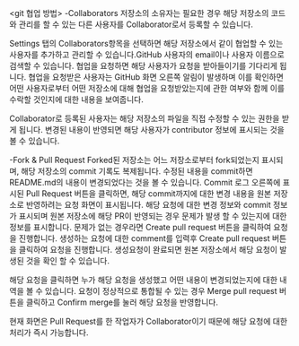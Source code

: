 
<git 협업 방법>
-Collaborators
저장소의 소유자는 필요한 경우 해당 저장소의 코드와 관리를 할 수 있는 다른 사용자를 Collaborator로서 등록할 수 있습니다.

Settings 탭의 Collaborators항목을 선택하면 해당 저장소에서 같이 협업할 수 있는 사용자를 추가하고 관리할 수 있습니다.GitHub 사용자의 email이나 사용자 이름으로 검색할 수 있습니다. 협업을 요청하면 해당 사용자가 요청을 받아들이기를 기다리게 됩니다. 협업을 요청받은 사용자는 GitHub 화면 오른쪽 알림이 발생하며 이를 확인하면 어떤 사용자로부터 어떤 저장소에 대해 협업을 요청받았는지에 관한 여부와 함께 이를 수락할 것인지에 대한 내용을 보여줍니다.

Collaborator로 등록된 사용자는 해당 저장소의 파일을 직접 수정할 수 있는 권한을 받게 됩니다.
변경된 내용이 반영되면 해당 사용자가 contributor 정보에 표시되는 것을 볼 수 있습니다.

-Fork & Pull Request
Forked된 저장소는 어느 저장소로부터 fork되었는지 표시되며, 해당 저장소의 commit 기록도 복제됩니다.
수정된 내용을 commit하면 README.md의 내용이 변경되었다는 것을 볼 수 있습니다.
Commit 로그 오른쪽에 표시된 Pull Request 버튼을 클릭하면, 해당 commit까지에 대한 변경 내용을 원본 저장소로 반영하려는 요청 화면이 표시됩니다.
해당 요청에 대한 변경 정보와 commit 정보가 표시되며 원본 저장소에 해당 PR이 반영되는 경우 문제가 발생 할 수 있는지에 대한 정보를 표시합니다. 문제가 없는 경우라면 Create pull request 버튼을 클릭하여 요청을 진행합니다.
생성하는 요청에 대한 comment를 입력후 Create pull request 버튼을 클릭하여 요청을 진행합니다.
생성요청이 완료되면 원본 저장소에서 해당 요청이 발생된 것을 확인 할 수 있습니다.

해당 요청을 클릭하면 누가 해당 요청을 생성했고 어떤 내용이 변경되었는지에 대한 내역을 볼 수 있습니다. 요청이 정상적으로 통합될 수 있는 경우 Merge pull request 버튼을 클릭하고 Confirm merge를 눌러 해당 요청을 반영합니다.

현재 화면은 Pull Request를 한 작업자가 Collaborator이기 때문에 해당 요청에 대한 처리가 즉시 가능합니다.